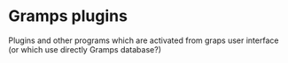 # Gramps plugins
Plugins and other programs which are activated from graps user interface 
(or which use directly Gramps database?)

